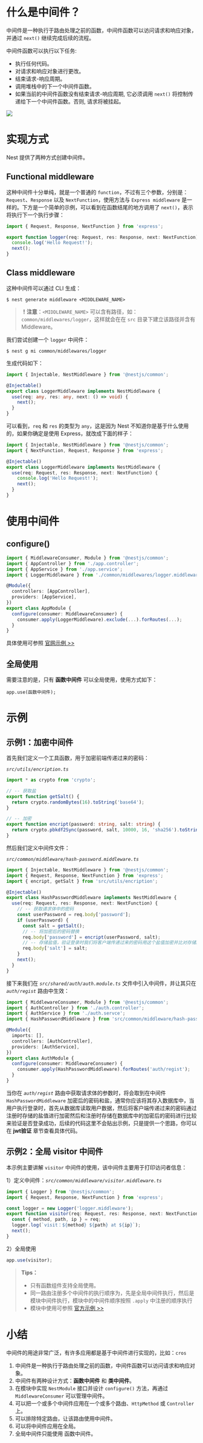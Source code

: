# 什么是中间件？

中间件是一种执行于路由处理之前的函数，中间件函数可以访问请求和响应对象，并通过 `next()` 继续完成后续的流程。

中间件函数可以执行以下任务:

- 执行任何代码。
- 对请求和响应对象进行更改。
- 结束请求-响应周期。
- 调用堆栈中的下一个中间件函数。
- 如果当前的中间件函数没有结束请求-响应周期, 它必须调用 `next()` 将控制传递给下一个中间件函数。否则, 请求将被挂起。

![](./IMGS/201193386ebEEBHfmF.png)

# 实现方式

Nest 提供了两种方式创建中间件。

## Functional middleware

这种中间件十分单纯，就是一个普通的 `function`，不过有三个参数，分别是：`Request`、`Response` 以及 `NextFunction`，使用方法与 `Express middleware` 是一样的。下方是一个简单的示例，可以看到在函数结尾的地方调用了 `next()`，表示将执行下一个执行步骤：

```typescript
import { Request, Response, NextFunction } from 'express';

export function logger(req: Request, res: Response, next: NextFunction) {
  console.log('Hello Request!');
  next();
}
```

## Class middleware

这种中间件可以通过 CLI 生成：

```shell
$ nest generate middleware <MIDDLEWARE_NAME>
```

> **！注意**：`<MIDDLEWARE_NAME>` 可以含有路径，如：`common/middlewares/logger`，这样就会在在 `src` 目录下建立该路径并含有 Middleware。

我们尝试创建一个 `logger` 中间件：

```shell
$ nest g mi common/middlewares/logger 
```

生成代码如下：

```typescript
import { Injectable, NestMiddleware } from '@nestjs/common';

@Injectable()
export class LoggerMiddleware implements NestMiddleware {
  use(req: any, res: any, next: () => void) {
    next();
  }
}
```

可以看到，`req` 和 `res` 的类型为 `any`，这是因为 Nest 不知道你是基于什么使用的，如果你确定是使用 Express，就改成下面的样子：

```typescript
import { Injectable, NestMiddleware } from '@nestjs/common';
import { NextFunction, Request, Response } from 'express';

@Injectable()
export class LoggerMiddleware implements NestMiddleware {
  use(req: Request, res: Response, next: NextFunction) {
    console.log('Hello Request!');
    next();
  }
}
```

# 使用中间件

## configure()

```typescript
import { MiddlewareConsumer, Module } from '@nestjs/common';
import { AppController } from './app.controller';
import { AppService } from './app.service';
import { LoggerMiddleware } from './common/middlewares/logger.middleware';

@Module({
  controllers: [AppController],
  providers: [AppService],
})
export class AppModule {
  configure(consumer: MiddlewareConsumer) {
    consumer.apply(LoggerMiddleware).exclude(...).forRoutes(...);
  }
}
```

具体使用可参照 [官网示例 >>](https://docs.nestjs.cn/8/middlewares?id=%e5%ba%94%e7%94%a8%e4%b8%ad%e9%97%b4%e4%bb%b6)

## 全局使用

需要注意的是，只有 **函数中间件** 可以全局使用，使用方式如下：

```
app.use(函数中间件);
```

# 示例

## 示例1：加密中间件

首先我们定义一个工具函数，用于加密前端传递过来的密码：

*`src/utils/encription.ts`*

```typescript
import * as crypto from 'crypto';

// -- 获取盐
export function getSalt() {
  return crypto.randomBytes(16).toString('base64');
}

// -- 加密
export function encript(password: string, salt: string) {
  return crypto.pbkdf2Sync(password, salt, 10000, 16, 'sha256').toString('base64');
}
```

然后我们定义中间件文件：

*`src/common/middleware/hash-password.middleware.ts`*

```typescript
import { Injectable, NestMiddleware } from '@nestjs/common';
import { Request, Response, NextFunction } from 'express';
import { encript, getSalt } from 'src/utils/encription';

@Injectable()
export class HashPasswordMiddleware implements NestMiddleware {
  use(req: Request, res: Response, next: NextFunction) {
    // -- 获取请求体中的密码
    const userPassword = req.body['password'];
    if (userPassword) {
      const salt = getSalt();
      // -- 将加密后的密码替换
      req.body['password'] = encript(userPassword, salt);
      // -- 存储盐值，验证登录时我们将客户端传递过来的密码用这个盐值加密并比对存储的加密密码用于判断是否登录成功
      req.body['salt'] = salt;
    }
    next();
  }
}
```

接下来我们在 *`src/shared/auth/auth.module.ts`* 文件中引入中间件，并让其只在 *`auth/regist`* 路由中生效：

```typescript
import { MiddlewareConsumer, Module } from '@nestjs/common';
import { AuthController } from './auth.controller';
import { AuthService } from './auth.servce';
import { HashPasswordMiddleware } from 'src/common/middleware/hash-password.middleware';

@Module({
  imports: [],
  controllers: [AuthController],
  providers: [AuthService],
})
export class AuthModule {
  configure(consumer: MiddlewareConsumer) {
    consumer.apply(HashPasswordMiddleware).forRoutes('auth/regist');
  }
}
```

当你在 *`auth/regist`* 路由中获取请求体的参数时，将会取到在中间件 `HashPasswordMiddleware` 加密后的密码和盐，通常你应该将其存入数据库中，当用户执行登录时，首先从数据库读取用户数据，然后将客户端传递过来的密码通过注册时存储的盐值进行加密然后和注册时存储在数据库中的加密后的密码进行比较来验证是否登录成功，后续的代码这里不会贴出示例，只是提供一个思路，你可以在 **jwt验证** 章节查看具体代码。

## 示例2：全局 visitor 中间件

本示例主要讲解  `visitor` 中间件的使用，该中间件主要用于打印访问者信息：

1）定义中间件：*`src/common/middleware/visitor.middleware.ts`*

```typescript
import { Logger } from '@nestjs/common';
import { Request, Response, NextFunction } from 'express';

const logger = new Logger('logger.middleware');
export function visitor(req: Request, res: Response, next: NextFunction) {
  const { method, path, ip } = req;
  logger.log(`visit：${method} ${path} at ${ip}`);
  next();
}
```

2）全局使用

```typescript
app.use(visitor);
```

> **Tips：**
>
> - 只有函数组件支持全局使用。
> - 同一路由注册多个中间件的执行顺序为，先是全局中间件执行，然后是模块中间件执行，模块中的中间件顺序按照 `.apply` 中注册的顺序执行
> - 模块中使用可参照 [官方示例 >>](https://docs.nestjs.cn/8/middlewares?id=%e5%ba%94%e7%94%a8%e4%b8%ad%e9%97%b4%e4%bb%b6)

# 小结

中间件的用途非常广泛，有许多应用都是基于中间件进行实现的，比如：`cros`

1. 中间件是一种执行于路由处理之前的函数，中间件函数可以访问请求和响应对象。
2. 中间件有两种设计方式：**函数中间件** 和 **类中间件**。
3. 在模块中实现 `NestModule` 接口并设计 `configure()` 方法，再通过 `MiddlewareConsumer` 可以管理中间件。
4. 可以把一个或多个中间件应用在一个或多个路由、`HttpMethod` 或 `Controller` 上。
5. 可以排除特定路由，让该路由使用中间件。
6. 可以将中间件应用在全局。
7. 全局中间件只能使用 函数中间件。
